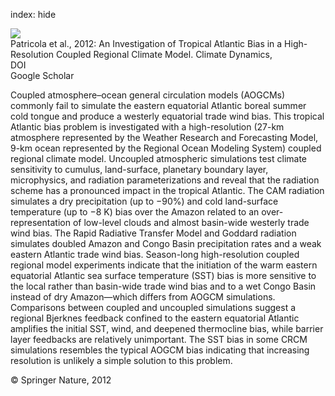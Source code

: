 index: hide

<div class="Citation">
    <div class="Citation-thumb CitationThumb-linked"  data-href="https://doi.org/10.1007/s00382-012-1320-5">
      <img src="https://static.claimspace.cloud/climate-study-static/refs/thumbs/9/Patricola_et_al_2012-thumb.png" />
    </div>

  <div class="Citation-body">
    <div class="Citation-text">Patricola et al., 2012: An Investigation of Tropical Atlantic Bias in a High-Resolution Coupled Regional Climate Model. <span class="Article-journal">Climate Dynamics, </span><span class="Article-volume"></span></div>
    <div class="Citation-links">
      <div class="CitationLink" data-href="https://doi.org/10.1007/s00382-012-1320-5">
        <div class="CitationLink-icon CitationLink-Doi"></div>
        <div class="CitationLink-text">DOI</div>
      </div>
      <div class="CitationLink" data-href="https://scholar.google.com/scholar?q=10.1007/s00382-012-1320-5">
        <div class="CitationLink-icon CitationLink-Scholar"></div>
        <div class="CitationLink-text">Google Scholar</div>
      </div>
    </div>
  </div>
</div>

Coupled atmosphere–ocean general circulation models (AOGCMs) commonly fail to simulate the eastern equatorial Atlantic boreal summer cold tongue and produce a westerly equatorial trade wind bias. This tropical Atlantic bias problem is investigated with a high-resolution (27-km atmosphere represented by the Weather Research and Forecasting Model, 9-km ocean represented by the Regional Ocean Modeling System) coupled regional climate model. Uncoupled atmospheric simulations test climate sensitivity to cumulus, land-surface, planetary boundary layer, microphysics, and radiation parameterizations and reveal that the radiation scheme has a pronounced impact in the tropical Atlantic. The CAM radiation simulates a dry precipitation (up to −90%) and cold land-surface temperature (up to −8 K) bias over the Amazon related to an over-representation of low-level clouds and almost basin-wide westerly trade wind bias. The Rapid Radiative Transfer Model and Goddard radiation simulates doubled Amazon and Congo Basin precipitation rates and a weak eastern Atlantic trade wind bias. Season-long high-resolution coupled regional model experiments indicate that the initiation of the warm eastern equatorial Atlantic sea surface temperature (SST) bias is more sensitive to the local rather than basin-wide trade wind bias and to a wet Congo Basin instead of dry Amazon—which differs from AOGCM simulations. Comparisons between coupled and uncoupled simulations suggest a regional Bjerknes feedback confined to the eastern equatorial Atlantic amplifies the initial SST, wind, and deepened thermocline bias, while barrier layer feedbacks are relatively unimportant. The SST bias in some CRCM simulations resembles the typical AOGCM bias indicating that increasing resolution is unlikely a simple solution to this problem.

<div class="Citation-copy">
&copy; Springer Nature, 2012
</div>